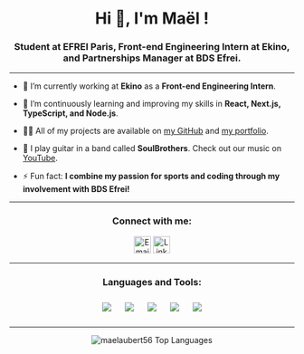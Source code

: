 <h1 align="center">Hi 👋, I'm Maël !</h1>
<h3 align="center">Student at EFREI Paris, Front-end Engineering Intern at Ekino, and Partnerships Manager at BDS Efrei.</h3>

---

- 🔭 I’m currently working at **Ekino** as a **Front-end Engineering Intern**.

- 🌱 I’m continuously learning and improving my skills in **React, Next.js, TypeScript, and Node.js**.

- 👨‍💻 All of my projects are available on [my GitHub](https://github.com/maelaubert56) and [my portfolio](http://www.maelaubert.fr).

- 🎸 I play guitar in a band called **SoulBrothers**. Check out our music on [YouTube](https://www.youtube.com/@SoulBrothers777).

- ⚡ Fun fact: **I combine my passion for sports and coding through my involvement with BDS Efrei!**

---

<h3 align="center">Connect with me:</h3>

<p align="center">
  <a href="mailto:mael.aubert@efrei.net"><img src="https://img.icons8.com/color/48/000000/gmail--v1.png" alt="Email" height="30"/></a>
  <a href="https://linkedin.com/in/mael-aubert" target="blank"><img src="https://img.icons8.com/color/48/000000/linkedin.png" alt="LinkedIn" height="30"/></a>
</p>

---

<h3 align="center">Languages and Tools:</h3>

<p align="center">
  <!-- Tech Stack Badges -->
  <img src="https://img.shields.io/badge/React-20232A?style=for-the-badge&logo=react&logoColor=61DAFB" style="margin: 10px;"/>
  <img src="https://img.shields.io/badge/Next.js-000000?style=for-the-badge&logo=nextdotjs&logoColor=white" style="margin: 10px;"/>
  <img src="https://img.shields.io/badge/Node.js-339933?style=for-the-badge&logo=nodedotjs&logoColor=white" style="margin: 10px;"/>
  <img src="https://img.shields.io/badge/TypeScript-007ACC?style=for-the-badge&logo=typescript&logoColor=white" style="margin: 10px;"/>
  <img src="https://img.shields.io/badge/Python-3776AB?style=for-the-badge&logo=python&logoColor=white" style="margin: 10px;"/>
</p>

---

<p align="center">
  <img src="https://github-readme-stats.vercel.app/api/top-langs?username=maelaubert56&show_icons=true&locale=en&layout=compact&theme=radical" alt="maelaubert56 Top Languages" />
</p>
